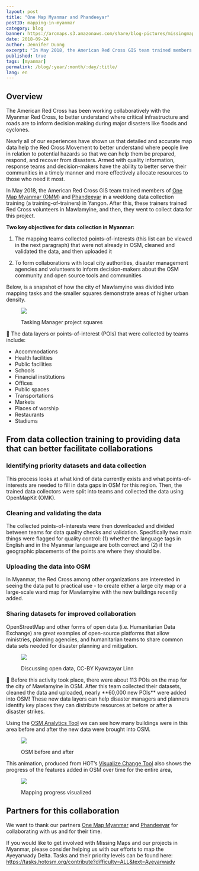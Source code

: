```yaml
---
layout: post
title: "One Map Myanmar and Phandeeyar"
postID: mapping-in-myanmar
category: blog
banner: https://arcmaps.s3.amazonaws.com/share/blog-pictures/missingmaps-blog_20181203_banner.png
date: 2018-09-24
author: Jennifer Duong
excerpt: "In May 2018, the American Red Cross GIS team trained members of One Map Myanmar and Phandeeyar in a weeklong data collection training (a training-of-trainers) in Yangon. After this, these trainers trained Red Cross volunteers in Mawlamyine, and then, they went to collect data for this project."
published: true
tags: [myanmar]
permalink: /blog/:year/:month/:day/:title/
lang: en
---
```


## Overview

The American Red Cross has been working collaboratively with the Myanmar Red Cross, to better understand where critical infrastructure and roads are to inform decision making during major disasters like floods and cyclones. 

Nearly all of our experiences have shown us that detailed and accurate map data help the Red Cross Movement to better understand where people live in relation to potential hazards so that we can help them be prepared, respond, and recover from disasters. Armed with quality information, response teams and decision-makers have the ability to better serve their communities in a timely manner and more effectively allocate resources to those who need it most.

In May 2018, the American Red Cross GIS team trained members of [One Map Myanmar (OMM)](https://portal.onemapmyanmar.info/omm/home/) and [Phandeeyar](https://phandeeyar.org/) in a weeklong data collection training (a training-of-trainers) in Yangon. After this, these trainers trained Red Cross volunteers in Mawlamyine, and then, they went to collect data for this project.

**Two key objectives for data collection in Myanmar:**

1. The mapping teams collected points-of-interests (this list can be viewed in the next paragraph) that were not already in OSM, cleaned and validated the data, and then uploaded it

2. To form collaborations with local city authorities, disaster management agencies and volunteers to inform decision-makers about the OSM community and open source tools and communities

Below, is a snapshot of how the city of Mawlamyine was divided into mapping tasks and the smaller squares demonstrate areas of higher urban density. 

<figure>
<img src="https://arcmaps.s3.amazonaws.com/share/blog-pictures/missingmaps-blog_20181203_1.png">
<p class="caption">Tasking Manager project squares</p>
</figure>

The data layers or points-of-interest (POIs) that were collected by teams include:

- Accommodations
- Health facilities
- Public facilities
- Schools
- Financial institutions
- Offices
- Public spaces
- Transportations
- Markets
- Places of worship
- Restaurants
- Stadiums


## From data collection training to providing data that can better facilitate collaborations

### Identifying priority datasets and data collection

This process looks at what kind of data currently exists and what points-of-interests are needed to fill in data gaps in OSM for this region. Then, the trained data collectors were split into teams and collected the data using OpenMapKit (OMK).

### Cleaning and validating the data

The collected points-of-interests were then downloaded and divided between teams for data quality checks and validation. Specifically two main things were flagged for quality control: (1) whether the language tags in English and in the Myanmar language are both correct and (2) if the geographic placements of the points are where they should be.

### Uploading the data into OSM

In Myanmar, the Red Cross among other organizations are interested in seeing the data put to practical use - to create either a large city map or a large-scale ward map for Mawlamyine with the new buildings recently added.

### Sharing datasets for improved collaboration

OpenStreetMap and other forms of open data (i.e. Humanitarian Data Exchange) are great examples of open-source platforms that allow ministries, planning agencies, and humanitarian teams to share common data sets needed for disaster planning and mitigation.

<figure>
<img src="https://arcmaps.s3.amazonaws.com/share/blog-pictures/missingmaps-blog_20181203_3.png">
<p class="caption">Discussing open data, CC-BY Kyawzayar Linn</p>
</figure>

Before this activity took place, there were about 113 POIs on the map for the city of Mawlamyine in OSM. After this team collected their datasets, cleaned the data and uploaded, nearly **60,000 new POIs** were added into OSM! These new data layers can help disaster managers and planners identify key places they can distribute resources at before or after a disaster strikes. 

Using the [OSM Analytics Tool](https://osm-analytics.org/) we can see how many buildings were in this area before and after the new data were brought into OSM.

<figure>
<img src="https://arcmaps.s3.amazonaws.com/share/blog-pictures/missingmaps-blog_20181203_4.png">
<p class="caption">OSM before and after</p>
</figure>

This animation, produced from HOT’s [Visualize Change Tool](http://visualize-change.hotosm.org/) also shows the progress of the features added in OSM over time for the entire area,

<figure>
<img src="https://arcmaps.s3.amazonaws.com/share/blog-pictures/missingmaps-blog_20181203_5.gif">
<p class="caption">Mapping progress visualized</p>
</figure>

## Partners for this collaboration

We want to thank our partners [One Map Myanmar](https://portal.onemapmyanmar.info/omm/home/) and [Phandeeyar](https://phandeeyar.org/) for collaborating with us and for their time. 

If you would like to get involved with Missing Maps and our projects in Myanmar, please consider helping us with our efforts to map the Ayeyarwady Delta. Tasks and their priority levels can be found here: https://tasks.hotosm.org/contribute?difficulty=ALL&text=Ayeyarwady 




